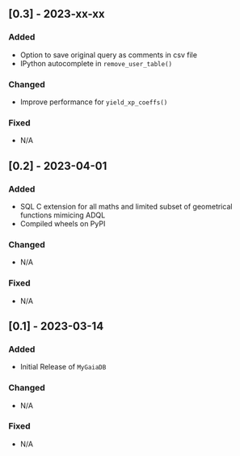 ## [0.3] - 2023-xx-xx

### Added
- Option to save original query as comments in csv file
- IPython autocomplete in ``remove_user_table()``

### Changed
- Improve performance for ``yield_xp_coeffs()``

### Fixed
- N/A

## [0.2] - 2023-04-01

### Added
- SQL C extension for all maths and limited subset of geometrical functions mimicing ADQL
- Compiled wheels on PyPI

### Changed
- N/A

### Fixed
- N/A

## [0.1] - 2023-03-14

### Added
- Initial Release of ``MyGaiaDB``

### Changed
- N/A

### Fixed
- N/A